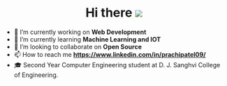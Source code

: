 <h1 align="center"> Hi there <img src="https://raw.githubusercontent.com/NoobMahbub/NoobMahbub/main/Wave.gif"/> </h1>


  - 🔭 I’m currently working on **Web Development** 
  - 🌱 I’m currently learning **Machine Learning and IOT**
  - 👯 I’m looking to collaborate on **Open Source**
  - 📫 How to reach me **https://www.linkedin.com/in/prachipatel09/**
  - 🎓 Second Year Computer Engineering student at D. J. Sanghvi College of Engineering.

